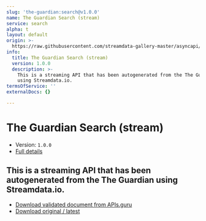 ```yaml
---
slug: 'the-guardian:search@v1.0.0'
name: The Guardian Search (stream)
service: search
alpha: t
layout: default
origin: >-
  https://raw.githubusercontent.com/streamdata-gallery-master/asyncapi/master/_listings/the-guardian/the-guardian-search-stream-async.md
info:
  title: The Guardian Search (stream)
  version: 1.0.0
  description: >-
    This is a streaming API that has been autogenerated from the The Guardian
    using Streamdata.io.
termsOfService: ''
externalDocs: {}

---
```

# The Guardian Search (stream)

* Version: `1.0.0`
* [Full details](../html/the-guardian:search@v1.0.0.html)



## This is a streaming API that has been autogenerated from the The Guardian using Streamdata.io.



* [Download validated document from APIs.guru](https://raw.githubusercontent.com/APIs-guru/asyncapi-directory/master/docs/APIs/the-guardian%3Asearch%40v1.0.0.yaml)
* [Download original / latest](https://raw.githubusercontent.com/streamdata-gallery-master/asyncapi/master/_listings/the-guardian/the-guardian-search-stream-async.md)

<script type="application/ld+json">
{
  "@context": "http://schema.org/",
  "@type": "WebAPI",
  "description": "This is a streaming API that has been autogenerated from the The Guardian using Streamdata.io.",
  "documentation": "",

  "name": "The Guardian Search (stream)"
}
</script>
